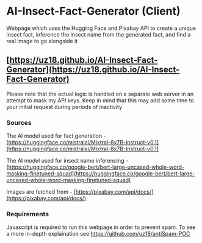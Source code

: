 # AI-Insect-Fact-Generator (Client)
Webpage which uses the Hugging Face and Pixabay API to create a unique insect fact, inference the insect name from the generated fact, and find a real image to go alongside it

## [https://uz18.github.io/AI-Insect-Fact-Generator](https://uz18.github.io/AI-Insect-Fact-Generator)

Please note that the actual logic is handled on a separate web server in an attempt to mask my API keys. Keep in mind that this may add some time to your initial request during periods of inactivity

### Sources
The AI model used for fact generation - [https://huggingface.co/mistralai/Mixtral-8x7B-Instruct-v0.1](https://huggingface.co/mistralai/Mixtral-8x7B-Instruct-v0.1)

The AI model used for insect name inferencing - [https://huggingface.co/google-bert/bert-large-uncased-whole-word-masking-finetuned-squad](https://huggingface.co/google-bert/bert-large-uncased-whole-word-masking-finetuned-squad)

Images are fetched from - [https://pixabay.com/api/docs/](https://pixabay.com/api/docs/) 

### Requirements
Javascript is required to run this webpage in order to prevent spam.
To see a more in-depth explaination see https://github.com/uz18/antiSpam-POC
